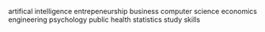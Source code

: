 artifical intelligence
entrepeneurship
business
computer science
economics
engineering
psychology
public health
statistics
study skills